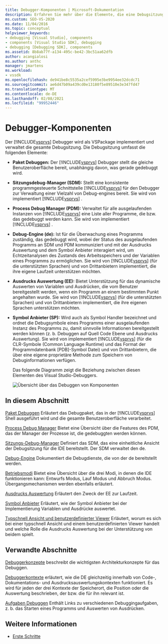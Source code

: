 ```yaml
---
title: Debugger-Komponenten | Microsoft-Dokumentation
description: Erfahren Sie mehr über die Elemente, die eine Debugsitzung bilden, die vom Visual Studio-Debugger verwaltet wird und als VSPackage implementiert ist.
ms.custom: SEO-VS-2020
ms.date: 11/04/2016
ms.topic: conceptual
helpviewer_keywords:
- debugging [Visual Studio], components
- components [Visual Studio SDK], debugging
- debugging [Debugging SDK], components
ms.assetid: 8b8ab77f-a134-495c-be42-3bc51aa62dfb
author: acangialosi
ms.author: anthc
manager: jmartens
ms.workload:
- vssdk
ms.openlocfilehash: de941be8c5535a2cef5995e3be9954ee32dcdc71
ms.sourcegitcommit: ae6d47b09a439cd0e13180f5e89510e3e347fd47
ms.translationtype: MT
ms.contentlocale: de-DE
ms.lasthandoff: 02/08/2021
ms.locfileid: "99952446"
---
```

# <a name="debugger-components"></a>Debugger-Komponenten
Der [!INCLUDE[vsprvs](../../code-quality/includes/vsprvs_md.md)] Debugger wird als VSPackage implementiert und verwaltet die gesamte Debugsitzung. Die Debugsitzung umfasst die folgenden Elemente:

- **Paket Debuggen:** Der [!INCLUDE[vsprvs](../../code-quality/includes/vsprvs_md.md)] Debugger stellt die gleiche Benutzeroberfläche bereit, unabhängig davon, was gerade gedebuggt wird.

- **Sitzungsdebug-Manager (SDM):** Stellt eine konsistente programmgesteuerte Schnittstelle [!INCLUDE[vsprvs](../../code-quality/includes/vsprvs_md.md)] für den Debugger zur Verwaltung einer Vielzahl von Debug-engines bereit. Sie wird von implementiert [!INCLUDE[vsprvs](../../code-quality/includes/vsprvs_md.md)] .

- **Process Debug Manager (PDM):** Verwaltet für alle ausgelaufenden Instanzen von [!INCLUDE[vsprvs](../../code-quality/includes/vsprvs_md.md)] eine Liste aller Programme, die bzw. das gedebuggt werden kann. Sie wird von implementiert [!INCLUDE[vsprvs](../../code-quality/includes/vsprvs_md.md)] .

- **Debug-Engine (de):** Ist für die Überwachung eines Programms zuständig, das gedebuggt wird, wobei der Status des ausgelaufenden Programms an SDM und PDM kommuniziert und mit der Ausdrucks Auswertung und dem Symbol Anbieter interagiert wird, um Echtzeitanalysen des Zustands des Arbeitsspeichers und der Variablen eines Programms zu ermöglichen. Sie wird von [!INCLUDE[vsprvs](../../code-quality/includes/vsprvs_md.md)] (für die unterstützten Sprachen) und von Drittanbietern implementiert, die ihre eigene Laufzeit unterstützen möchten.

- **Ausdrucks Auswertung (EE):** Bietet Unterstützung für das dynamische Auswerten von Variablen und Ausdrücken, die vom Benutzer bereitgestellt werden, wenn ein Programm an einem bestimmten Punkt angehalten wurde. Sie wird von [!INCLUDE[vsprvs](../../code-quality/includes/vsprvs_md.md)] (für die unterstützten Sprachen) und von Drittanbietern implementiert, die ihre eigenen Sprachen unterstützen möchten.

- **Symbol Anbieter (SP):** Wird auch als Symbol Handler bezeichnet und ordnet die Debugsymbole eines Programms einer ausgelaufenden Instanz des Programms zu, damit sinnvolle Informationen bereitgestellt werden können (z. b. Debuggen auf Quell Code Ebene und Ausdrucks Auswertung). Sie wird von implementiert [!INCLUDE[vsprvs](../../code-quality/includes/vsprvs_md.md)] (für die CLR-Symbole (Common Language Runtime) und das Format der Programmdatenbank [PDB]-Symbol Datei) und von Drittanbietern, die über eine eigene proprietäre Methode zum Speichern von Debuginformationen verfügen.

  Das folgende Diagramm zeigt die Beziehung zwischen diesen Elementen des Visual Studio-Debuggers.

  ![Übersicht über das Debuggen von Komponenten](../../extensibility/debugger/media/dbugcompovrview.gif "Dbugcompovrview")

## <a name="in-this-section"></a>In diesem Abschnitt
 [Paket Debuggen](../../extensibility/debugger/debug-package.md) Erläutert das Debugpaket, das in der [!INCLUDE[vsprvs](../../code-quality/includes/vsprvs_md.md)] Shell ausgeführt wird und die gesamte Benutzeroberfläche verarbeitet.

 [Process Debug Manager](../../extensibility/debugger/process-debug-manager.md) Bietet eine Übersicht über die Features des PDM, das der Manager der Prozesse ist, die gedebuggten werden können.

 [Sitzungs-Debug-Manager](../../extensibility/debugger/session-debug-manager.md) Definiert das SDM, das eine einheitliche Ansicht der Debugsitzung für die IDE bereitstellt. Der SDM verwaltet den de.

 [Debug-Engine](../../extensibility/debugger/debug-engine.md) Dokumentiert die Debugdienste, die von der de bereitstellt werden.

 [Betriebsmodi](../../extensibility/debugger/operational-modes.md) Bietet eine Übersicht über die drei Modi, in denen die IDE funktionieren kann: Entwurfs Modus, Lauf Modus und Abbruch Modus. Übergangsmechanismen werden ebenfalls erläutert.

 [Ausdrucks Auswertung](../../extensibility/debugger/expression-evaluator.md) Erläutert den Zweck der EE zur Laufzeit.

 [Symbol Anbieter](../../extensibility/debugger/symbol-provider.md) Erläutert, wie der Symbol Anbieter bei der Implementierung Variablen und Ausdrücke auswertet.

 [Typschnell Ansicht und benutzerdefinierter Viewer](../../extensibility/debugger/type-visualizer-and-custom-viewer.md) Erläutert, worum es sich bei einer typschnell Ansicht und einem benutzerdefinierten Viewer handelt und welche Rolle die Ausdrucks Auswertung bei der Unterstützung von beidem spielt.

## <a name="related-sections"></a>Verwandte Abschnitte
 [Debuggerkonzepte](../../extensibility/debugger/debugger-concepts.md) beschreibt die wichtigsten Architekturkonzepte für das Debuggen.

 [Debuggerkontexte](../../extensibility/debugger/debugger-contexts.md) erläutert, wie die DE gleichzeitig innerhalb von Code-, Dokumentations- und Ausdrucksauswertungskontexten funktioniert. Es wird für jeden der drei Kontexte der Speicherort, die Position oder die Auswertung beschrieben, der bzw. die für ihn relevant ist.

 [Aufgaben Debuggen](../../extensibility/debugger/debugging-tasks.md) Enthält Links zu verschiedenen Debuggingaufgaben, z. b. das Starten eines Programms und Auswerten von Ausdrücken.

## <a name="see-also"></a>Weitere Informationen
- [Erste Schritte](../../extensibility/debugger/getting-started-with-debugger-extensibility.md)
